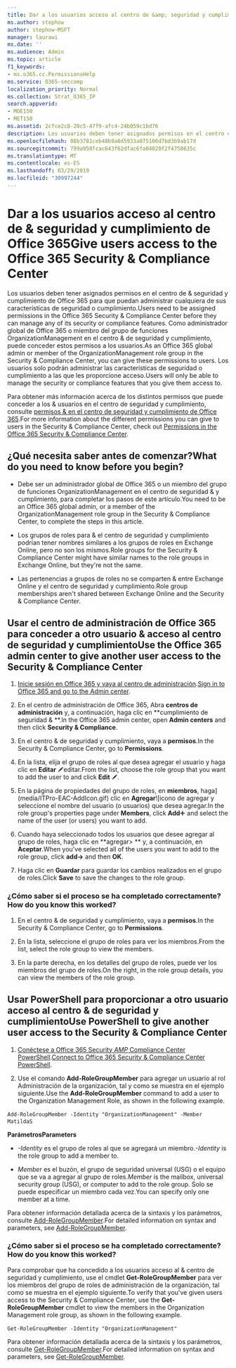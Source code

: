 ```yaml
---
title: Dar a los usuarios acceso al centro de &amp; seguridad y cumplimiento de Office 365
ms.author: stephow
author: stephow-MSFT
manager: laurawi
ms.date: ''
ms.audience: Admin
ms.topic: article
f1_keywords:
- ms.o365.cc.PermissionsHelp
ms.service: O365-seccomp
localization_priority: Normal
ms.collection: Strat_O365_IP
search.appverid:
- MOE150
- MET150
ms.assetid: 2cfce2c8-20c5-47f9-afc4-24b059c1bd76
description: Los usuarios deben tener asignados permisos en el centro de &amp; seguridad y cumplimiento de Office 365 para que puedan administrar cualquiera de sus características de seguridad o cumplimiento.
ms.openlocfilehash: 08b3781ceb48b9a8d5933a075106d7bd3b9ab17d
ms.sourcegitcommit: 799a958fcac643f62dfac6fa04020f2f4758635c
ms.translationtype: MT
ms.contentlocale: es-ES
ms.lasthandoff: 03/29/2019
ms.locfileid: "30997244"
---
```

# <a name="give-users-access-to-the-office-365-security-amp-compliance-center"></a><span data-ttu-id="6cc5b-103">Dar a los usuarios acceso al centro de &amp; seguridad y cumplimiento de Office 365</span><span class="sxs-lookup"><span data-stu-id="6cc5b-103">Give users access to the Office 365 Security &amp; Compliance Center</span></span>

<span data-ttu-id="6cc5b-104">Los usuarios deben tener asignados permisos en el centro de &amp; seguridad y cumplimiento de Office 365 para que puedan administrar cualquiera de sus características de seguridad o cumplimiento.</span><span class="sxs-lookup"><span data-stu-id="6cc5b-104">Users need to be assigned permissions in the Office 365 Security &amp; Compliance Center before they can manage any of its security or compliance features.</span></span> <span data-ttu-id="6cc5b-105">Como administrador global de Office 365 o miembro del grupo de funciones OrganizationManagement en el centro &amp; de seguridad y cumplimiento, puede conceder estos permisos a los usuarios.</span><span class="sxs-lookup"><span data-stu-id="6cc5b-105">As an Office 365 global admin or member of the OrganizationManagement role group in the Security &amp; Compliance Center, you can give these permissions to users.</span></span> <span data-ttu-id="6cc5b-106">Los usuarios solo podrán administrar las características de seguridad o cumplimiento a las que les proporcione acceso.</span><span class="sxs-lookup"><span data-stu-id="6cc5b-106">Users will only be able to manage the security or compliance features that you give them access to.</span></span> 
  
<span data-ttu-id="6cc5b-107">Para obtener más información acerca de los distintos permisos que puede conceder a los &amp; usuarios en el centro de seguridad y cumplimiento, consulte [permisos &amp; en el centro de seguridad y cumplimiento de Office 365](permissions-in-the-security-and-compliance-center.md).</span><span class="sxs-lookup"><span data-stu-id="6cc5b-107">For more information about the different permissions you can give to users in the Security &amp; Compliance Center, check out [Permissions in the Office 365 Security &amp; Compliance Center](permissions-in-the-security-and-compliance-center.md).</span></span>
  
## <a name="what-do-you-need-to-know-before-you-begin"></a><span data-ttu-id="6cc5b-108">¿Qué necesita saber antes de comenzar?</span><span class="sxs-lookup"><span data-stu-id="6cc5b-108">What do you need to know before you begin?</span></span>

- <span data-ttu-id="6cc5b-109">Debe ser un administrador global de Office 365 o un miembro del grupo de funciones OrganizationManagement en el centro de seguridad &amp; y cumplimiento, para completar los pasos de este artículo.</span><span class="sxs-lookup"><span data-stu-id="6cc5b-109">You need to be an Office 365 global admin, or a member of the OrganizationManagement role group in the Security &amp; Compliance Center, to complete the steps in this article.</span></span>
    
- <span data-ttu-id="6cc5b-110">Los grupos de roles para &amp; el centro de seguridad y cumplimiento podrían tener nombres similares a los grupos de roles en Exchange Online, pero no son los mismos.</span><span class="sxs-lookup"><span data-stu-id="6cc5b-110">Role groups for the Security &amp; Compliance Center might have similar names to the role groups in Exchange Online, but they're not the same.</span></span> 
    
- <span data-ttu-id="6cc5b-111">Las pertenencias a grupos de roles no se comparten &amp; entre Exchange Online y el centro de seguridad y cumplimiento.</span><span class="sxs-lookup"><span data-stu-id="6cc5b-111">Role group memberships aren't shared between Exchange Online and the Security &amp; Compliance Center.</span></span>
    
## <a name="use-the-office-365-admin-center-to-give-another-user-access-to-the-security-amp-compliance-center"></a><span data-ttu-id="6cc5b-112">Usar el centro de administración de Office 365 para conceder a otro usuario &amp; acceso al centro de seguridad y cumplimiento</span><span class="sxs-lookup"><span data-stu-id="6cc5b-112">Use the Office 365 admin center to give another user access to the Security &amp; Compliance Center</span></span>

1. <span data-ttu-id="6cc5b-113">[Inicie sesión en Office 365 y vaya al centro de administración](https://go.microsoft.com/fwlink/p/?LinkId=525275).</span><span class="sxs-lookup"><span data-stu-id="6cc5b-113">[Sign in to Office 365 and go to the Admin center](https://go.microsoft.com/fwlink/p/?LinkId=525275).</span></span>
    
2. <span data-ttu-id="6cc5b-114">En el centro de administración de Office 365, Abra **centros de administración** y, a continuación, haga clic en \*\*cumplimiento de seguridad &amp; \*\*.</span><span class="sxs-lookup"><span data-stu-id="6cc5b-114">In the Office 365 admin center, open **Admin centers** and then click **Security &amp; Compliance**.</span></span> 
    
3. <span data-ttu-id="6cc5b-115">En el centro &amp; de seguridad y cumplimiento, vaya a **permisos**.</span><span class="sxs-lookup"><span data-stu-id="6cc5b-115">In the Security &amp; Compliance Center, go to **Permissions**.</span></span>
    
4. <span data-ttu-id="6cc5b-116">En la lista, elija el grupo de roles al que desea agregar el usuario y haga clic en **Editar** ![icono](media/O365_MDM_CreatePolicy_EditIcon.gif)editar.</span><span class="sxs-lookup"><span data-stu-id="6cc5b-116">From the list, choose the role group that you want to add the user to and click **Edit** ![Edit icon](media/O365_MDM_CreatePolicy_EditIcon.gif).</span></span>
    
5. <span data-ttu-id="6cc5b-117">En la página de propiedades del grupo de roles, en **miembros**, haga](media/ITPro-EAC-AddIcon.gif) clic en **Agregar**![icono de agregar y seleccione el nombre del usuario (o usuarios) que desea agregar.</span><span class="sxs-lookup"><span data-stu-id="6cc5b-117">In the role group's properties page under **Members**, click **Add**![Add Icon](media/ITPro-EAC-AddIcon.gif) and select the name of the user (or users) you want to add.</span></span> 
    
6. <span data-ttu-id="6cc5b-118">Cuando haya seleccionado todos los usuarios que desee agregar al grupo de roles, haga clic en \*\*agregar\> \*\* y, a continuación, en **Aceptar**.</span><span class="sxs-lookup"><span data-stu-id="6cc5b-118">When you've selected all of the users you want to add to the role group, click **add-\>** and then **OK**.</span></span>
    
7. <span data-ttu-id="6cc5b-119">Haga clic en **Guardar** para guardar los cambios realizados en el grupo de roles.</span><span class="sxs-lookup"><span data-stu-id="6cc5b-119">Click **Save** to save the changes to the role group.</span></span> 
    
### <a name="how-do-you-know-this-worked"></a><span data-ttu-id="6cc5b-120">¿Cómo saber si el proceso se ha completado correctamente?</span><span class="sxs-lookup"><span data-stu-id="6cc5b-120">How do you know this worked?</span></span>

1. <span data-ttu-id="6cc5b-121">En el centro &amp; de seguridad y cumplimiento, vaya a **permisos**.</span><span class="sxs-lookup"><span data-stu-id="6cc5b-121">In the Security &amp; Compliance Center, go to **Permissions**.</span></span>
    
2. <span data-ttu-id="6cc5b-122">En la lista, seleccione el grupo de roles para ver los miembros.</span><span class="sxs-lookup"><span data-stu-id="6cc5b-122">From the list, select the role group to view the members.</span></span>
    
3. <span data-ttu-id="6cc5b-123">En la parte derecha, en los detalles del grupo de roles, puede ver los miembros del grupo de roles.</span><span class="sxs-lookup"><span data-stu-id="6cc5b-123">On the right, in the role group details, you can view the members of the role group.</span></span>
    
## <a name="use-powershell-to-give-another-user-access-to-the-security-amp-compliance-center"></a><span data-ttu-id="6cc5b-124">Usar PowerShell para proporcionar a otro usuario acceso al centro &amp; de seguridad y cumplimiento</span><span class="sxs-lookup"><span data-stu-id="6cc5b-124">Use PowerShell to give another user access to the Security &amp; Compliance Center</span></span>

1. <span data-ttu-id="6cc5b-125">[Conéctese a Office 365 Security _AMP_ Compliance Center PowerShell](https://docs.microsoft.com/en-us/powershell/exchange/office-365-scc/connect-to-scc-powershell/connect-to-scc-powershell?view=exchange-ps).</span><span class="sxs-lookup"><span data-stu-id="6cc5b-125">[Connect to Office 365 Security & Compliance Center PowerShell](https://docs.microsoft.com/en-us/powershell/exchange/office-365-scc/connect-to-scc-powershell/connect-to-scc-powershell?view=exchange-ps).</span></span>
    
2. <span data-ttu-id="6cc5b-126">Use el comando **Add-RoleGroupMember** para agregar un usuario al rol Administración de la organización, tal y como se muestra en el ejemplo siguiente.</span><span class="sxs-lookup"><span data-stu-id="6cc5b-126">Use the **Add-RoleGroupMember** command to add a user to the Organization Management Role, as shown in the following example.</span></span> 
    
  ```
  Add-RoleGroupMember -Identity "OrganizationManagement" -Member MatildaS
  
  ```

 <span data-ttu-id="6cc5b-127">**Parámetros**</span><span class="sxs-lookup"><span data-stu-id="6cc5b-127">**Parameters**</span></span>
  
- <span data-ttu-id="6cc5b-128">_-Identity_ es el grupo de roles al que se agregará un miembro.</span><span class="sxs-lookup"><span data-stu-id="6cc5b-128">_-Identity_ is the role group to add a member to.</span></span> 
    
- <span data-ttu-id="6cc5b-129">_Member_ es el buzón, el grupo de seguridad universal (USG) o el equipo que se va a agregar al grupo de roles.</span><span class="sxs-lookup"><span data-stu-id="6cc5b-129">_Member_ is the mailbox, universal security group (USG), or computer to add to the role group.</span></span> <span data-ttu-id="6cc5b-130">Solo se puede especificar un miembro cada vez.</span><span class="sxs-lookup"><span data-stu-id="6cc5b-130">You can specify only one member at a time.</span></span> 
    
<span data-ttu-id="6cc5b-131">Para obtener información detallada acerca de la sintaxis y los parámetros, consulte [Add-RoleGroupMember](https://go.microsoft.com/fwlink/p/?LinkId=510859).</span><span class="sxs-lookup"><span data-stu-id="6cc5b-131">For detailed information on syntax and parameters, see [Add-RoleGroupMember](https://go.microsoft.com/fwlink/p/?LinkId=510859).</span></span>
  
### <a name="how-do-you-know-this-worked"></a><span data-ttu-id="6cc5b-132">¿Cómo saber si el proceso se ha completado correctamente?</span><span class="sxs-lookup"><span data-stu-id="6cc5b-132">How do you know this worked?</span></span>

<span data-ttu-id="6cc5b-133">Para comprobar que ha concedido a los usuarios acceso al &amp; centro de seguridad y cumplimiento, use el cmdlet **Get-RoleGroupMember** para ver los miembros del grupo de roles de administración de la organización, tal como se muestra en el ejemplo siguiente.</span><span class="sxs-lookup"><span data-stu-id="6cc5b-133">To verify that you've given users access to the Security &amp; Compliance Center, use the **Get-RoleGroupMember** cmdlet to view the members in the Organization Management role group, as shown in the following example.</span></span> 
  
```
Get-RoleGroupMember -Identity "OrganizationManagement"

```

<span data-ttu-id="6cc5b-134">Para obtener información detallada acerca de la sintaxis y los parámetros, consulte [Get-RoleGroupMember](https://go.microsoft.com/fwlink/p/?LinkId=510860).</span><span class="sxs-lookup"><span data-stu-id="6cc5b-134">For detailed information on syntax and parameters, see [Get-RoleGroupMember](https://go.microsoft.com/fwlink/p/?LinkId=510860).</span></span>
  

